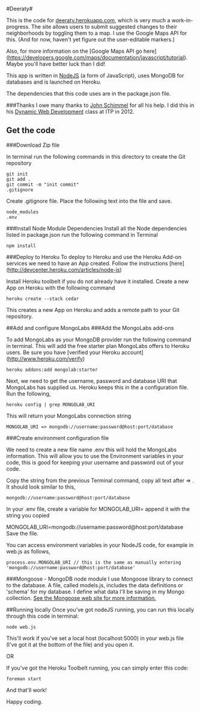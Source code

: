 #Deeraty#

This is the code for [deeraty.herokuapp.com](deeraty.herokuapp.com), which is very much a work-in-progress.
The site allows users to submit suggested changes to their neighborhoods by toggling them to a map. I use the Google Maps API for this.
(And for now, haven't yet figure out the user-editable markers.)

Also, for more information on the [Google Maps API go here] (https://developers.google.com/maps/documentation/javascript/tutorial). Maybe you'll have better luck than I did!

This app is written in [NodeJS](http://nodejs.org/) (a form of JavaScript), uses MongoDB for databases and is launched on Heroku.

The dependencies that this code uses are in the package.json file.

###Thanks
I owe many thanks to [John Schimmel](https://github.com/johnschimmel) for all his help. I did this in his [Dynamic Web Development](http://itpwebclass.herokuapp.com/) class at ITP in 2012.

## Get the code

###Download Zip file

In terminal run the following commands in this directory to create the Git repository

	git init
	git add .
	git commit -m "init commit"
	.gitignore

Create .gitignore file. Place the following text into the file and save.

	node_modules
	.env

###Install Node Module Dependencies
Install all the Node dependencies listed in package.json run the following command in Terminal

	npm install

###Deploy to Heroku
To deploy to Heroku and use the Heroku Add-on services we need to have an App created. Follow the instructions [here] (http://devcenter.heroku.com/articles/node-js)

Install Heroku toolbelt if you do not already have it installed.
Create a new App on Heroku with the following command

	heroku create --stack cedar
	
This creates a new App on Heroku and adds a remote path to your Git repository.

##Add and configure MongoLabs
###Add the MongoLabs add-ons

To add MongoLabs as your MongoDB provider run the following command in terminal. This will add the free starter plan MongoLabs offers to Heroku users. Be sure you have [verified your Heroku account] (http://www.heroku.com/verify)

	heroku addons:add mongolab:starter


Next, we need to get the username, password and database URI that MongoLabs has supplied us. Heroku keeps this in the a configuration file. Run the following,

	heroku config | grep MONGOLAB_URI

This will return your MongoLabs connection string

	MONGOLAB_URI => mongodb://username:password@host:port/database
	
###Create environment configuration file

We need to create a new file name .env this will hold the MongoLabs information. This will allow you to use the Environment variables in your code, this is good for keeping your username and password out of your code.

Copy the string from the previous Terminal command, copy all text after => . It should look similar to this,

	mongodb://username:password@host:port/database
	
In your .env file, create a variable for MONGOLAB_URI= append it with the string you copied

MONGOLAB_URI=mongodb://username:password@host:port/database
Save the file.

You can access environment variables in your NodeJS code, for example in web.js as follows,

	process.env.MONGOLAB_URI // this is the same as manually entering 'mongodb://username:password@host:port/database'

###Mongoose - MongoDB node module
I use Mongoose library to connect to the database. A file, called models.js, includes the data definitions or 'schema' for my database. I define what data I'll be saving in my Mongo collection. [See the Mongoose web site for more information.](http://mongoosejs.com/)

##Running locally
Once you've got nodeJS running, you can run this locally through this code in terminal:

	node web.js
	
This'll work if you've set a local host (localhost:5000) in your web.js file (I've got it at the bottom of the file) and you open it.

OR

If you've got the Heroku Toolbelt running, you can simply enter this code:

	foreman start
	
And that'll work!

Happy coding. 